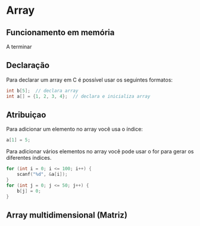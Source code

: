 # Array

## Funcionamento em memória
A terminar

## Declaração

Para declarar um array em C é possível usar os seguintes formatos:

```c
int b[5];  // declara array
int a[] = {1, 2, 3, 4};  // declara e inicializa array
```

## Atribuiçao

Para adicionar um elemento no array você usa o índice:

```c
a[1] = 5;
```
Para adicionar vários elementos no array você pode usar o for para gerar os
diferentes índices.

```c
for (int i = 0; i <= 100; i++) {
    scanf("%d", &a[i]);
}
for (int j = 0; j <= 50; j++) {
    b[j] = 0;
}
```

## Array multidimensional (Matriz)
